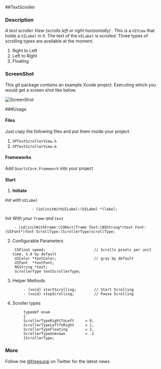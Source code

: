 ##TextScroller

### Description

<i> A text scroller View (scrolls left or right horizontally) </i>.
 This is a `UIView` that holds a `UILabel` in it. The text of the `UILabel` is scrolled. Three types of scrolling types are available at the moment.

1. Right to Left
2. Left to Right
3. Floating

### ScreenShot

This git package contains an example Xcode project. Executing which you would get a screen shot like below.

![ScreenShot](http://www.pictureshoster.com/files/d72ubnfqxky310441px.png)

###Usage

#### Files
Just copy the following files and put them inside your project. 

1. 	`SPTextScrollerView.h` 	 
2. `SPTextScrollerView.m` 
 

#### Frameworks
Add `QuartzCore.Framework` into your project

#### Start

1. **Initiate**

  <i>Init with `UILabel` </i>
 
				- (id)initWithUILabel:(UILabel *)label;
		
  <i>Init With your `frame` and `text` </i>
 
		- (id)initWithFrame:(CGRect)frame Text:(NSString*)text Font:(UIFont*)font ScrollType:(ScrollerType)scrollType;

			
2. Configurable Parameters

		CGFloat speed;						// Scrolls pixels per unit time, 5.0 by default
		UIColor *textColor;					// gray by default
		UIFont  *textFont;
		NSString *text;
		ScrollerType textScrollerType;			


3. Helper Methods

			- (void) startScrolling;		// Start Scrolling
			- (void) stopScrolling;			// Pause Scrolling
			
4. Scroller types
	
			typedef enum 
			{
			ScrollerTypeRightToLeft		= 0,
			ScrollerTypeLeftToRight		= 1,
			ScrollerTypeFloating		= 2,
			ScrollerTypeUnknown			= -1
			}ScrollerType;
			
### More
Follow me [@freesuraj](http://twitter.com/freesuraj) on Twitter for the latest news.